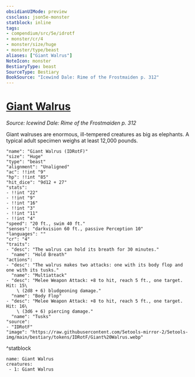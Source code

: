 ```yaml
---
obsidianUIMode: preview
cssclass: json5e-monster
statblock: inline
tags:
- compendium/src/5e/idrotf
- monster/cr/4
- monster/size/huge
- monster/type/beast
aliases: ["Giant Walrus"]
NoteIcon: monster
BestiaryType: beast
SourceType: Bestiary
BookSource: "Icewind Dale: Rime of the Frostmaiden p. 312"
---
```

# [Giant Walrus](2-Mechanics/CLI/bestiary/beast/giant-walrus-idrotf.md)
*Source: Icewind Dale: Rime of the Frostmaiden p. 312*  

Giant walruses are enormous, ill-tempered creatures as big as elephants. A typical adult specimen weighs at least 12,000 pounds.

```statblock
"name": "Giant Walrus (IDRotF)"
"size": "Huge"
"type": "beast"
"alignment": "Unaligned"
"ac": !!int "9"
"hp": !!int "85"
"hit_dice": "9d12 + 27"
"stats":
- !!int "22"
- !!int "9"
- !!int "16"
- !!int "3"
- !!int "11"
- !!int "4"
"speed": "20 ft., swim 40 ft."
"senses": "darkvision 60 ft., passive Perception 10"
"languages": ""
"cr": "4"
"traits":
- "desc": "The walrus can hold its breath for 30 minutes."
  "name": "Hold Breath"
"actions":
- "desc": "The walrus makes two attacks: one with its body flop and one with its tusks."
  "name": "Multiattack"
- "desc": "Melee Weapon Attack: +8 to hit, reach 5 ft., one target. Hit: 15\
    \ (2d8 + 6) bludgeoning damage."
  "name": "Body Flop"
- "desc": "Melee Weapon Attack: +8 to hit, reach 5 ft., one target. Hit: 16\
    \ (3d6 + 6) piercing damage."
  "name": "Tusks"
"source":
- "IDRotF"
"image": "https://raw.githubusercontent.com/5etools-mirror-2/5etools-img/main/bestiary/tokens/IDRotF/Giant%20Walrus.webp"
```
^statblock

```encounter-table
name: Giant Walrus
creatures:
 - 1: Giant Walrus
```